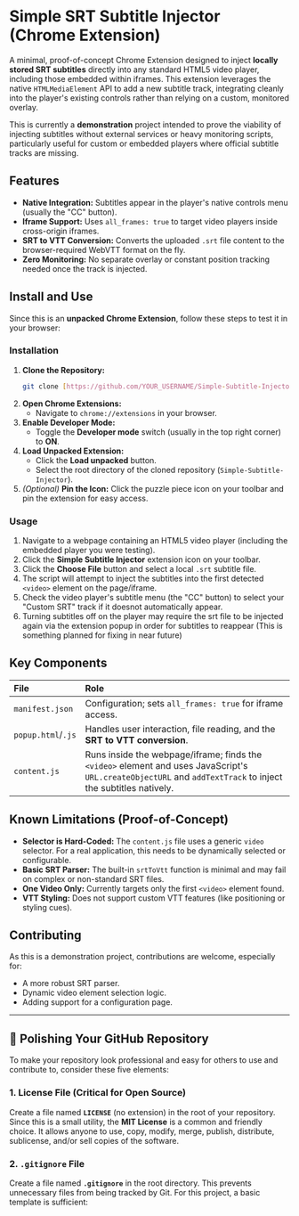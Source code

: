 # Simple SRT Subtitle Injector (Chrome Extension)

A minimal, proof-of-concept Chrome Extension designed to inject **locally stored SRT subtitles** directly into any standard HTML5 video player, including those embedded within iframes. This extension leverages the native `HTMLMediaElement` API to add a new subtitle track, integrating cleanly into the player's existing controls rather than relying on a custom, monitored overlay.

This is currently a **demonstration** project intended to prove the viability of injecting subtitles without external services or heavy monitoring scripts, particularly useful for custom or embedded players where official subtitle tracks are missing.

## Features

* **Native Integration:** Subtitles appear in the player's native controls menu (usually the "CC" button).
* **Iframe Support:** Uses `all_frames: true` to target video players inside cross-origin iframes.
* **SRT to VTT Conversion:** Converts the uploaded `.srt` file content to the browser-required WebVTT format on the fly.
* **Zero Monitoring:** No separate overlay or constant position tracking needed once the track is injected.

## Install and Use

Since this is an **unpacked Chrome Extension**, follow these steps to test it in your browser:

### Installation

1.  **Clone the Repository:**
    ```bash
    git clone [https://github.com/YOUR_USERNAME/Simple-Subtitle-Injector.git](https://github.com/YOUR_USERNAME/Simple-Subtitle-Injector.git)
    ```
2.  **Open Chrome Extensions:**
    * Navigate to `chrome://extensions` in your browser.
3.  **Enable Developer Mode:**
    * Toggle the **Developer mode** switch (usually in the top right corner) to **ON**.
4.  **Load Unpacked Extension:**
    * Click the **Load unpacked** button.
    * Select the root directory of the cloned repository (`Simple-Subtitle-Injector`).
5.  *(Optional)* **Pin the Icon:** Click the puzzle piece icon on your toolbar and pin the extension for easy access.

### Usage

1.  Navigate to a webpage containing an HTML5 video player (including the embedded player you were testing).
2.  Click the **Simple Subtitle Injector** extension icon on your toolbar.
3.  Click the **Choose File** button and select a local `.srt` subtitle file.
4.  The script will attempt to inject the subtitles into the first detected `<video>` element on the page/iframe.
5.  Check the video player's subtitle menu (the "CC" button) to select your "Custom SRT" track if it doesnot automatically appear.
6.  Turning subtitles off on the player may require the srt file to be injected again via the extension popup in order for subtitles to reappear (This is something planned for fixing in near future)

## Key Components

| File | Role |
| :--- | :--- |
| `manifest.json` | Configuration; sets `all_frames: true` for iframe access. |
| `popup.html`/`.js` | Handles user interaction, file reading, and the **SRT to VTT conversion**. |
| `content.js` | Runs inside the webpage/iframe; finds the `<video>` element and uses JavaScript's `URL.createObjectURL` and `addTextTrack` to inject the subtitles natively. |

## Known Limitations (Proof-of-Concept)

* **Selector is Hard-Coded:** The `content.js` file uses a generic `video` selector. For a real application, this needs to be dynamically selected or configurable.
* **Basic SRT Parser:** The built-in `srtToVtt` function is minimal and may fail on complex or non-standard SRT files.
* **One Video Only:** Currently targets only the first `<video>` element found.
* **VTT Styling:** Does not support custom VTT features (like positioning or styling cues).

## Contributing

As this is a demonstration project, contributions are welcome, especially for:
* A more robust SRT parser.
* Dynamic video element selection logic.
* Adding support for a configuration page.

---

## 🌟 Polishing Your GitHub Repository

To make your repository look professional and easy for others to use and contribute to, consider these five elements:

### 1. License File (Critical for Open Source)
Create a file named **`LICENSE`** (no extension) in the root of your repository. Since this is a small utility, the **MIT License** is a common and friendly choice. It allows anyone to use, copy, modify, merge, publish, distribute, sublicense, and/or sell copies of the software.

### 2. `.gitignore` File
Create a file named **`.gitignore`** in the root directory. This prevents unnecessary files from being tracked by Git. For this project, a basic template is sufficient: